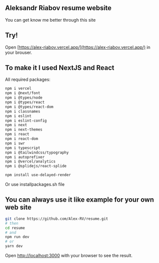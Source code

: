 ## Aleksandr Riabov resume website

You can get know me better through this site

## Try!

Open [https://alex-riabov.vercel.app/](https://alex-riabov.vercel.app/) in your brouser.

## To make it I used NextJS and React
All required packages:

```bash
npm i vercel
npm i @next/font
npm i @types/node
npm i @types/react
npm i @types/react-dom
npm i classnames
npm i eslint
npm i eslint-config
npm i next
npm i next-themes
npm i react
npm i react-dom
npm i swr
npm i typescript
npm i @tailwindcss/typography
npm i autoprefixer
npm i @vercel/analytics
npm i @splidejs/react-splide

npm install use-delayed-render
```

Or use installpackages.sh file

## You can always use it like example for your own web site

```bash
git clone https://github.com/Alex-RV/resume.git
# then
cd resume
# and
npm run dev
# or
yarn dev
```

Open [http://localhost:3000](http://localhost:3000) with your browser to see the result.
